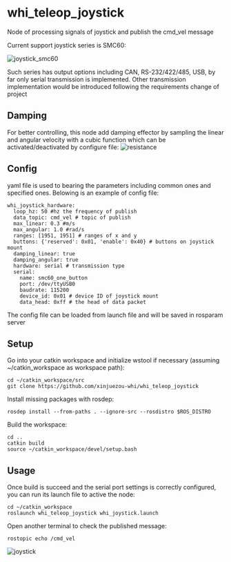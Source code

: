 # whi_teleop_joystick
Node of processing signals of joystick and publish the cmd_vel message

Current support joystick series is SMC60:

![joystick_smc60](https://user-images.githubusercontent.com/72239958/195489669-013c6687-477b-46b8-96e7-410f3fea0465.jpg)


Such series has output options including CAN, RS-232/422/485, USB, by far only serial transmission is implemented. Other transmission implementation would be introduced following the requirements change of project

## Damping
For better controlling, this node add damping effector by sampling the linear and angular velocity with a cubic function which can be activated/deactivated by configure file:
![resistance](https://user-images.githubusercontent.com/72239958/195496660-91dfd4a4-c486-4bf1-a428-1f469e805df9.png)


## Config
yaml file is used to bearing the parameters including common ones and specified ones. Belowing is an example of config file:
```
whi_joystick_hardware:
  loop_hz: 50 #hz the frequency of publish
  data_topic: cmd_vel # topic of publish
  max_linear: 0.3 #m/s
  max_angular: 1.0 #rad/s
  ranges: [1951, 1951] # ranges of x and y
  buttons: {'reserved': 0x01, 'enable': 0x40} # buttons on joystick mount
  damping_linear: true
  damping_angular: true
  hardware: serial # transmission type
  serial:
    name: smc60_one_button
    port: /dev/ttyUSB0
    baudrate: 115200
    device_id: 0x01 # device ID of joystick mount
    data_head: 0xff # the head of data packet
```

The config file can be loaded from launch file and will be saved in rosparam server

## Setup
Go into your catkin workspace and initialize wstool if necessary (assuming ~/catkin_workspace as workspace path):
```
cd ~/catkin_workspace/src
git clone https://github.com/xinjuezou-whi/whi_teleop_joystick
```
Install missing packages with rosdep:
```
rosdep install --from-paths . --ignore-src --rosdistro $ROS_DISTRO
```
Build the workspace:
```
cd ..
catkin build
source ~/catkin_workspace/devel/setup.bash
```

## Usage
Once build is succeed and the serial port settings is correctly configured, you can run its launch file to active the node:
```
cd ~/catkin_workspace
roslaunch whi_teleop_joystick whi_joystick.launch
```

Open another terminal to check the published message:
```
rostopic echo /cmd_vel
```

![joystick](https://user-images.githubusercontent.com/72239958/195493131-8a03da52-5290-4144-8bc0-0aa3335035fb.gif)



